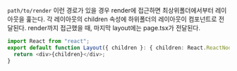 `path/to/render`
이런 경로가 있을 경우 render에 접근하면 최상위폴더에서부터 레이아웃을 훑는다.
각 레이아웃의 children 속성에 하위폴더의 레이아웃이 컴포넌트로 전달된다.
render까지 접근했을 때, 마지막 layout에는 page.tsx가 전달된다.

```ts
import React from "react";
export default function Layout({ children }: { children: React.ReactNode }) {  
  return <div>{children}</div>;  
}
```
